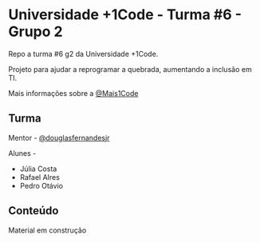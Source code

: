 # Universidade +1Code - Turma #6 - Grupo 2

Repo a turma #6 g2  da Universidade +1Code.

Projeto para ajudar a reprogramar a quebrada, aumentando a inclusão em TI.

Mais informações sobre a [@Mais1Code](https://www.instagram.com/mais1code/)

## Turma

Mentor - [@douglasfernandesjr](https://github.com/douglasfernandesjr)

Alunes -
- Júlia Costa
- Rafael AIres
- Pedro Otávio

## Conteúdo
Material em construção
